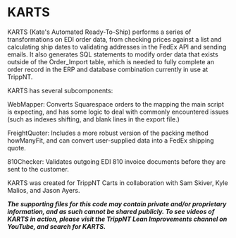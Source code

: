 # KARTS
KARTS (Kate's Automated Ready-To-Ship) performs a series of transformations on EDI order data, from checking prices against a list and calculating ship dates to validating addresses in the FedEx API and sending emails. It also generates SQL statements to modify order data that exists outside of the Order_Import table, which is needed to fully complete an order record in the ERP and database combination currently in use at TrippNT.

KARTS has several subcomponents:

WebMapper:
Converts Squarespace orders to the mapping the main script is expecting, and has some logic to deal with commonly encountered issues (such as indexes shifting, and blank lines in the export file.)

FreightQuoter: 
Includes a more robust version of the packing method howManyFit, and can convert user-supplied data into a FedEx shipping quote.

810Checker:
Validates outgoing EDI 810 invoice documents before they are sent to the customer.

KARTS was created for TrippNT Carts in collaboration with Sam Skiver, Kyle Malios, and Jason Ayers.

***The supporting files for this code may contain private and/or proprietary information, and as such cannot be shared publicly. To see videos of KARTS in action, please visit the TrippNT Lean Improvements channel on YouTube, and search for KARTS.***
